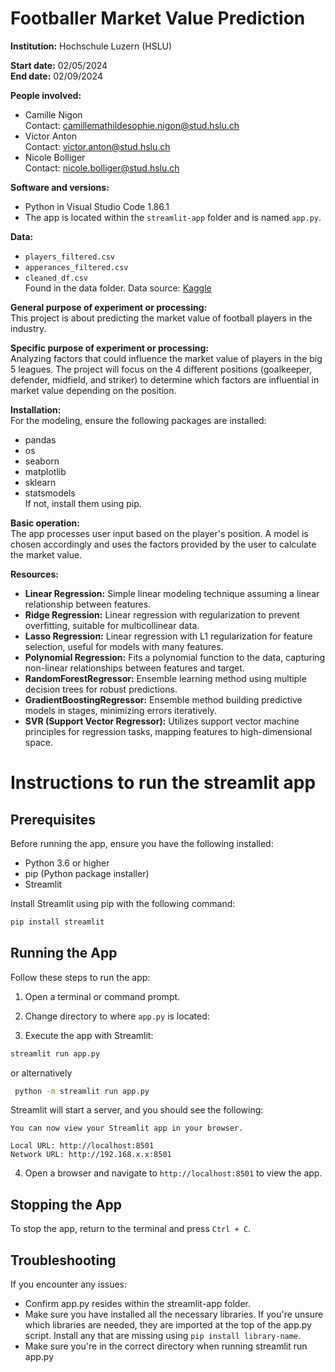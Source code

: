 # Footballer Market Value Prediction

**Institution:** Hochschule Luzern (HSLU)

**Start date:** 02/05/2024  
**End date:** 02/09/2024

**People involved:**  
- Camille Nigon  
  Contact: [camillemathildesophie.nigon@stud.hslu.ch](mailto:camillemathildesophie.nigon@stud.hslu.ch)
- Victor Anton  
  Contact: [victor.anton@stud.hslu.ch](mailto:victor.anton@stud.hslu.ch)
- Nicole Bolliger  
  Contact: [nicole.bolliger@stud.hslu.ch](mailto:nicole.bolliger@stud.hslu.ch)

**Software and versions:**  
- Python in Visual Studio Code 1.86.1  
- The app is located within the `streamlit-app` folder and is named `app.py`.

**Data:** 
- `players_filtered.csv`
- `apperances_filtered.csv`
- `cleaned_df.csv`  
  Found in the data folder.
  Data source: [Kaggle](https://www.kaggle.com/datasets/davidcariboo/player-scores)

**General purpose of experiment or processing:**  
This project is about predicting the market value of football players in the industry.

**Specific purpose of experiment or processing:**  
Analyzing factors that could influence the market value of players in the big 5 leagues. The project will focus on the 4 different positions (goalkeeper, defender, midfield, and striker) to determine which factors are influential in market value depending on the position.

**Installation:**  
For the modeling, ensure the following packages are installed:
- pandas
- os
- seaborn
- matplotlib
- sklearn
- statsmodels  
If not, install them using pip.

**Basic operation:**  
The app processes user input based on the player's position. A model is chosen accordingly and uses the factors provided by the user to calculate the market value.

**Resources:**  
- **Linear Regression:** Simple linear modeling technique assuming a linear relationship between features.
- **Ridge Regression:** Linear regression with regularization to prevent overfitting, suitable for multicollinear data.
- **Lasso Regression:** Linear regression with L1 regularization for feature selection, useful for models with many features.
- **Polynomial Regression:** Fits a polynomial function to the data, capturing non-linear relationships between features and target.
- **RandomForestRegressor:** Ensemble learning method using multiple decision trees for robust predictions.
- **GradientBoostingRegressor:** Ensemble method building predictive models in stages, minimizing errors iteratively.
- **SVR (Support Vector Regressor):** Utilizes support vector machine principles for regression tasks, mapping features to high-dimensional space.

# Instructions to run the streamlit app

## Prerequisites

Before running the app, ensure you have the following installed:

- Python 3.6 or higher
- pip (Python package installer)
- Streamlit


Install Streamlit using pip with the following command:

```bash
pip install streamlit
```

## Running the App

Follow these steps to run the app:

1. Open a terminal or command prompt.
2. Change directory to where `app.py` is located:



3. Execute the app with Streamlit:

```bash
streamlit run app.py
```

or alternatively

```bash
 python -m streamlit run app.py
 ```

Streamlit will start a server, and you should see the following:

```
You can now view your Streamlit app in your browser.

Local URL: http://localhost:8501
Network URL: http://192.168.x.x:8501
```

4. Open a browser and navigate to `http://localhost:8501` to view the app.

## Stopping the App

To stop the app, return to the terminal and press `Ctrl + C`.

## Troubleshooting
If you encounter any issues:

- Confirm app.py resides within the streamlit-app folder.
- Make sure you have installed all the necessary libraries. If you're unsure which libraries are needed, they are imported at the top of the app.py script. Install any that are missing using ```pip install library-name```.
- Make sure you're in the correct directory when running streamlit run app.py 
